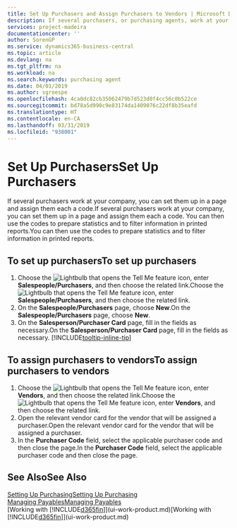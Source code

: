 ```yaml
---
title: Set Up Purchasers and Assign Purchasers to Vendors | Microsoft Docs
description: If several purchasers, or purchasing agents, work at your company, you can organize them for statistical analysis.
services: project-madeira
documentationcenter: ''
author: SorenGP
ms.service: dynamics365-business-central
ms.topic: article
ms.devlang: na
ms.tgt_pltfrm: na
ms.workload: na
ms.search.keywords: purchasing agent
ms.date: 04/01/2019
ms.author: sgroespe
ms.openlocfilehash: 4ca0dc82cb35062479b7d523d0f4cc56c0b522ce
ms.sourcegitcommit: bd78a5d990c9e83174da1409076c22df8b35eafd
ms.translationtype: HT
ms.contentlocale: en-CA
ms.lasthandoff: 03/31/2019
ms.locfileid: "938001"
---
```

# <a name="set-up-purchasers"></a><span data-ttu-id="ae6c7-103">Set Up Purchasers</span><span class="sxs-lookup"><span data-stu-id="ae6c7-103">Set Up Purchasers</span></span>
<span data-ttu-id="ae6c7-104">If several purchasers work at your company, you can set them up in a page and assign them each a code.</span><span class="sxs-lookup"><span data-stu-id="ae6c7-104">If several purchasers work at your company, you can set them up in a page and assign them each a code.</span></span> <span data-ttu-id="ae6c7-105">You can then use the codes to prepare statistics and to filter information in printed reports.</span><span class="sxs-lookup"><span data-stu-id="ae6c7-105">You can then use the codes to prepare statistics and to filter information in printed reports.</span></span>

## <a name="to-set-up-purchasers"></a><span data-ttu-id="ae6c7-106">To set up purchasers</span><span class="sxs-lookup"><span data-stu-id="ae6c7-106">To set up purchasers</span></span>
1. <span data-ttu-id="ae6c7-107">Choose the ![Lightbulb that opens the Tell Me feature](media/ui-search/search_small.png "Tell me what you want to do") icon, enter **Salespeople/Purchasers**, and then choose the related link.</span><span class="sxs-lookup"><span data-stu-id="ae6c7-107">Choose the ![Lightbulb that opens the Tell Me feature](media/ui-search/search_small.png "Tell me what you want to do") icon, enter **Salespeople/Purchasers**, and then choose the related link.</span></span>
2. <span data-ttu-id="ae6c7-108">On the **Salespeople/Purchasers** page, choose **New**.</span><span class="sxs-lookup"><span data-stu-id="ae6c7-108">On the **Salespeople/Purchasers** page, choose **New**.</span></span>
3. <span data-ttu-id="ae6c7-109">On the **Salesperson/Purchaser Card** page, fill in the fields as necessary.</span><span class="sxs-lookup"><span data-stu-id="ae6c7-109">On the **Salesperson/Purchaser Card** page, fill in the fields as necessary.</span></span> [!INCLUDE[tooltip-inline-tip](includes/tooltip-inline-tip_md.md)]

## <a name="to-assign-purchasers-to-vendors"></a><span data-ttu-id="ae6c7-110">To assign purchasers to vendors</span><span class="sxs-lookup"><span data-stu-id="ae6c7-110">To assign purchasers to vendors</span></span>
1. <span data-ttu-id="ae6c7-111">Choose the ![Lightbulb that opens the Tell Me feature](media/ui-search/search_small.png "Tell me what you want to do") icon, enter **Vendors**, and then choose the related link.</span><span class="sxs-lookup"><span data-stu-id="ae6c7-111">Choose the ![Lightbulb that opens the Tell Me feature](media/ui-search/search_small.png "Tell me what you want to do") icon, enter **Vendors**, and then choose the related link.</span></span>
2. <span data-ttu-id="ae6c7-112">Open the relevant vendor card for the vendor that will be assigned a purchaser.</span><span class="sxs-lookup"><span data-stu-id="ae6c7-112">Open the relevant vendor card for the vendor that will be assigned a purchaser.</span></span>
3. <span data-ttu-id="ae6c7-113">In the **Purchaser Code** field, select the applicable purchaser code and then close the page.</span><span class="sxs-lookup"><span data-stu-id="ae6c7-113">In the **Purchaser Code** field, select the applicable purchaser code and then close the page.</span></span>

## <a name="see-also"></a><span data-ttu-id="ae6c7-114">See Also</span><span class="sxs-lookup"><span data-stu-id="ae6c7-114">See Also</span></span>
[<span data-ttu-id="ae6c7-115">Setting Up Purchasing</span><span class="sxs-lookup"><span data-stu-id="ae6c7-115">Setting Up Purchasing</span></span>](purchasing-setup-purchasing.md)  
[<span data-ttu-id="ae6c7-116">Managing Payables</span><span class="sxs-lookup"><span data-stu-id="ae6c7-116">Managing Payables</span></span>](payables-manage-payables.md)  
<span data-ttu-id="ae6c7-117">[Working with [!INCLUDE[d365fin](includes/d365fin_md.md)]](ui-work-product.md)</span><span class="sxs-lookup"><span data-stu-id="ae6c7-117">[Working with [!INCLUDE[d365fin](includes/d365fin_md.md)]](ui-work-product.md)</span></span>
